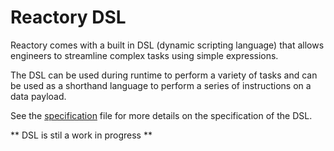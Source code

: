 # Reactory DSL 
Reactory comes with a built in DSL (dynamic scripting language) that allows engineers to streamline complex tasks using simple expressions. 

The DSL can be used during runtime to perform a variety of tasks and can be used as a shorthand language to perform a series of instructions on a data payload.

See the [specification](compiler/specification.md) file for more details on the specification of the DSL.

** DSL is stil a work in progress **